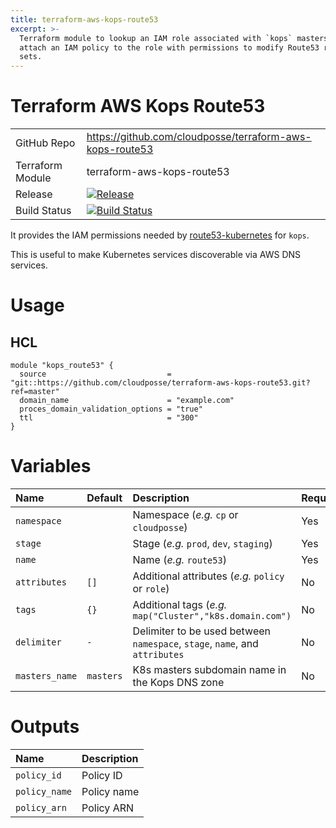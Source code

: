 ```yaml
---
title: terraform-aws-kops-route53
excerpt: >-
  Terraform module to lookup an IAM role associated with `kops` masters, and
  attach an IAM policy to the role with permissions to modify Route53 record
  sets.
---
```


# Terraform AWS Kops Route53

|                  |                                                                                                                                                                  |
|:-----------------|:-----------------------------------------------------------------------------------------------------------------------------------------------------------------|
| GitHub Repo      | <https://github.com/cloudposse/terraform-aws-kops-route53>                                                                                                       |
| Terraform Module | terraform-aws-kops-route53                                                                                                                                       |
| Release          | [![Release](https://img.shields.io/github/release/cloudposse/terraform-aws-kops-route53.svg)](https://github.com/cloudposse/terraform-aws-kops-route53/releases) |
| Build Status     | [![Build Status](https://travis-ci.org/cloudposse/terraform-aws-kops-route53.svg?branch=master)](https://travis-ci.org/cloudposse/terraform-aws-kops-route53)    |

It provides the IAM permissions needed by [route53-kubernetes](https://github.com/cloudposse/route53-kubernetes) for `kops`.

This is useful to make Kubernetes services discoverable via AWS DNS services.

# Usage

## HCL

```hcl
module "kops_route53" {
  source                           = "git::https://github.com/cloudposse/terraform-aws-kops-route53.git?ref=master"
  domain_name                      = "example.com"
  proces_domain_validation_options = "true"
  ttl                              = "300"
}
```

# Variables

| Name           | Default   | Description                                                                 | Required |
|:---------------|:----------|:----------------------------------------------------------------------------|:---------|
| `namespace`    |           | Namespace (_e.g._ `cp` or `cloudposse`)                                     | Yes      |
| `stage`        |           | Stage (_e.g._ `prod`, `dev`, `staging`)                                     | Yes      |
| `name`         |           | Name (_e.g._ `route53`)                                                     | Yes      |
| `attributes`   | `[]`      | Additional attributes (_e.g._ `policy` or `role`)                           | No       |
| `tags`         | `{}`      | Additional tags (_e.g._ `map("Cluster","k8s.domain.com")`                   | No       |
| `delimiter`    | `-`       | Delimiter to be used between `namespace`, `stage`, `name`, and `attributes` | No       |
| `masters_name` | `masters` | K8s masters subdomain name in the Kops DNS zone                             | No       |

# Outputs

| Name          | Description |
|:--------------|:------------|
| `policy_id`   | Policy ID   |
| `policy_name` | Policy name |
| `policy_arn`  | Policy ARN  |
